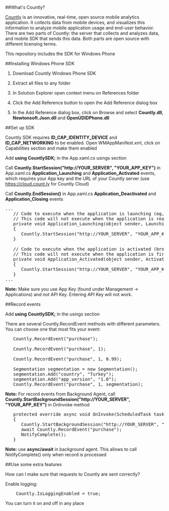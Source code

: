 ##What's Countly?

[Countly](http://count.ly) is an innovative, real-time, open source mobile analytics application. It collects data from mobile devices, and visualizes this information to analyze mobile application usage and end-user behavior. There are two parts of Countly: the server that collects and analyzes data, and mobile SDK that sends this data. Both parts are open source with different licensing terms.

This repository includes the SDK for Windows Phone

##Installing Windows Phone SDK

  1. Download Countly Windows Phone SDK
  2. Extract all files to any folder

  3. In Solution Explorer open context menu on References folder

  4. Click the Add Reference button to open the Add Reference dialog box

  5. In the Add Reference dialog box, click on Browse and select **Countly.dll**, **Newtonsoft.Json.dll** and **OpenUDIDPhone.dll**

##Set up SDK

Countly SDK requires **ID_CAP_IDENTITY_DEVICE** and **ID_CAP_NETWORKING** to be enabled. Open WMAppManifest.xml, click on Capabilities section and make them enabled

Add **using CountlySDK;** in the App.xaml.cs usings section

Call **Countly.StartSession("http://YOUR_SERVER", "YOUR_APP_KEY")** in App.xaml.cs **Application_Launching** and **Application_Activated** events, which requires your App key and the URL of your Countly server (use https://cloud.count.ly for Countly Cloud)

Call **Countly.EndSession()** in App.xaml.cs **Application_Deactivated** and **Application_Closing** events

<pre class="prettyprint">
...
   // Code to execute when the application is launching (eg, from Start)
   // This code will not execute when the application is reactivated
   private void Application_Launching(object sender, LaunchingEventArgs e)
   {
      Countly.StartSession("http://YOUR_SERVER", "YOUR_APP_KEY");
   }

   // Code to execute when the application is activated (brought to foreground)
   // This code will not execute when the application is first launched
   private void Application_Activated(object sender, ActivatedEventArgs e)
   {
      Countly.StartSession("http://YOUR_SERVER", "YOUR_APP_KEY");
   }
...
</pre>

**Note:** Make sure you use App Key (found under Management -> Applications) and not API Key. Entering API Key will not work.

##Record events

Add **using CountlySDK;** in the usings section

There are several Countly.RecordEvent methods with different parameters. You can choose one that most fits your event:

<pre class="prettyprint">
   Countly.RecordEvent("purchase");

   Countly.RecordEvent("purchase", 1);

   Countly.RecordEvent("purchase", 1, 0.99);

   Segmentation segmentation = new Segmentation();
   segmentation.Add("country", "Turkey");
   segmentation.Add("app_version", "1.0");
   Countly.RecordEvent("purchase", 1, segmentation);
</pre>

**Note:**
For record events from Background Agent, call **Countly.StartBackgroundSession("http://YOUR_SERVER", "YOUR_APP_KEY")** in OnInvoke method

<pre class="prettyprint">
   protected override async void OnInvoke(ScheduledTask task)
   {
      Countly.StartBackgroundSession("http://YOUR_SERVER", "YOUR_APP_KEY");
      await Countly.RecordEvent("purchase");
      NotifyComplete();
   }
</pre>

**Note:** use **async/await** in background agent. This allows to call NotifyComplete() only when record is processed 

##Use some extra features

How can I make sure that requests to Countly are sent correctly?

Enable logging:

<pre class="prettyprint">
    Countly.IsLoggingEnabled = true;
</pre>

You can turn it on and off in any place


